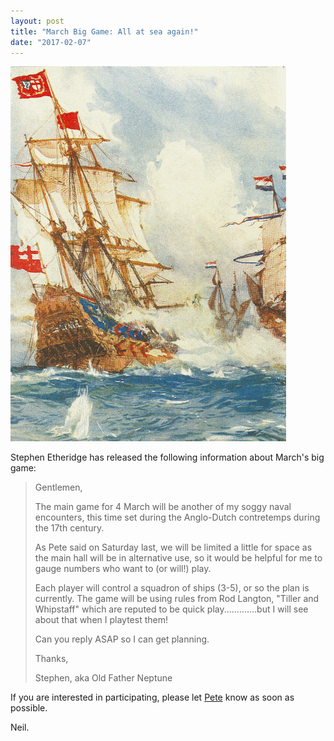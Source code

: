 ```yaml
---
layout: post
title: "March Big Game: All at sea again!"
date: "2017-02-07"
---
```


![Ships!](/static/anglodutchnaval_mar17.gif)

Stephen Etheridge has released the following information about March's big game:

>Gentlemen,
>
>The main game for 4 March will be another of my soggy naval encounters, this time set during the Anglo-Dutch contretemps during the 17th century.
>
>As Pete said on Saturday last, we will be limited a little for space as the main hall will be in alternative use, so it would be helpful for me to gauge numbers who want to (or will!) play.
>
>Each player will control a squadron of ships (3-5), or so the plan is currently.  The game will be using rules from Rod Langton, "Tiller and Whipstaff" which are reputed to be quick play.............but I will see about that when I playtest them!
>
> Can you reply ASAP so I can get planning.
>
> Thanks,
>
> Stephen, aka Old Father Neptune

If you are interested in participating, please let [Pete](mailto:contact@abbeywoodirregulars.uk) know as soon as possible.

Neil.

